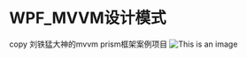 # WPF_MVVM设计模式
copy 刘铁猛大神的mvvm prism框架案例项目
![This is an image](https://myoctocat.com/assets/images/base-octocat.svg)
